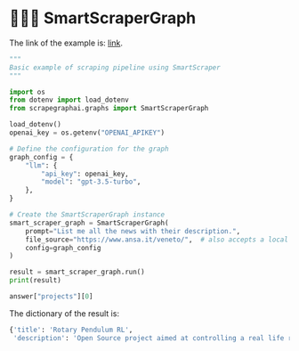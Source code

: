 # 🧑🏻‍💻 SmartScraperGraph 
The link of the example is: [link](https://github.com/VinciGit00/Scrapegraph-ai/blob/main/examples/graph_examples/smart_scraper_example.py).

```python
""" 
Basic example of scraping pipeline using SmartScraper
"""

import os
from dotenv import load_dotenv
from scrapegraphai.graphs import SmartScraperGraph

load_dotenv()
openai_key = os.getenv("OPENAI_APIKEY")

# Define the configuration for the graph
graph_config = {
    "llm": {
        "api_key": openai_key,
        "model": "gpt-3.5-turbo",
    },
}

# Create the SmartScraperGraph instance
smart_scraper_graph = SmartScraperGraph(
    prompt="List me all the news with their description.",
    file_source="https://www.ansa.it/veneto/",  # also accepts a local file path
    config=graph_config
)

result = smart_scraper_graph.run()
print(result)
```

```python
answer["projects"][0]
```
The dictionary of the result is:
```bash
{'title': 'Rotary Pendulum RL',
 'description': 'Open Source project aimed at controlling a real life rotary pendulum using RL algorithms'}
```
